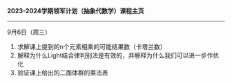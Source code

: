 **2023-2024学期领军计划（抽象代数学）课程主页**

------

9月6日（周三）

1. 求解课上提到的n个元素相乘的可能结果数（卡塔兰数）
2. 解释为什么Light结合律判别法是有效的，并解释为什么我们可以进一步作优化
3. 验证课上给出的二面体群的乘法表
